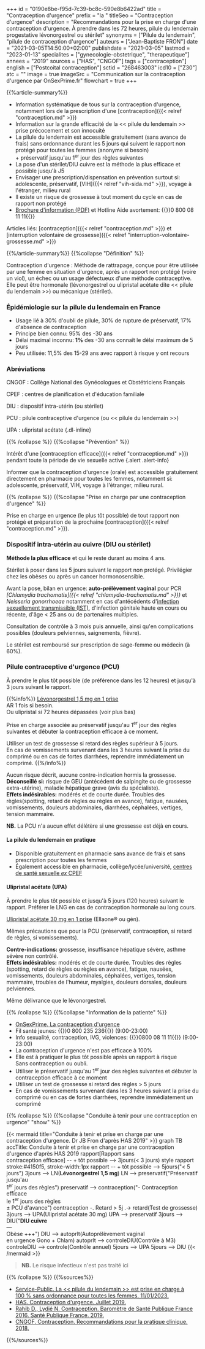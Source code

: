 +++
id = "0190e8be-f95d-7c39-bc8c-590e8b6422ad"
title = "Contraception d'urgence"
prefix = "la "
titleSeo = "Contraception d'urgence"
description = "Recommandations pour la prise en charge d'une contraception d'urgence. À prendre dans les 72 heures, pilule du lendemain progestative lévonorgestrel ou stérilet"
synonyms = ["Pilule du lendemain", "pilule de contraception d'urgence"]
auteurs = ["Jean-Baptiste FRON"]
date = "2021-03-05T14:50:00+02:00"
publishdate = "2021-03-05"
lastmod = "2023-01-13"
specialites = ["gynecologie-obstetrique", "therapeutique"]
annees = "2019"
sources = ["HAS", "CNGOF"]
tags = ["contraception"]
english = ["Postcoital contraception"]
sctid = "268463003"
icd10 = ["Z30"]
atc = ""
image = true
imageSrc = "Communication sur la contraception d'urgence par OnSexPrime.fr"
flowchart = true
+++

{{%article-summary%}}

- Information systématique de tous sur la contraception d'urgence, notamment lors de la prescription d'une [contraception]({{< relref "contraception.md" >}})
- Information sur la grande efficacité de la << pilule du lendemain >> prise précocement et son innocuité
- La pilule du lendemain est accessible gratuitement (sans avance de frais) sans ordonnance durant les 5 jours qui suivent le rapport non protégé pour toutes les femmes (anonyme si besoin)  
  \+ préservatif jusqu'au 1<sup>er</sup> jour des règles suivantes
- La pose d'un stérilet/DIU cuivre est la méthode la plus efficace et possible jusqu'à J5
- Envisager une prescription/dispensation en prévention surtout si: adolescente, préservatif, [VIH]({{< relref "vih-sida.md" >}}), voyage à l'étranger, milieu rural
- Il existe un risque de grossesse à tout moment du cycle en cas de rapport non protégé
- [Brochure d'information (PDF)](https://www.ameli.fr/sites/default/files/Documents/Contraception-urgence-Metro.PDF) et Hotline Aide avortement: {{<phone>}}0 800 08 11 11{{</phone>}}

Articles liés: [contraception]({{< relref "contraception.md" >}}) et [interruption volontaire de grossesse]({{< relref "interruption-volontaire-grossesse.md" >}})

{{%/article-summary%}}
{{%collapse "Définition" %}}

Contraception d'urgence
: Méthode de rattrapage, conçue pour être utilisée par une femme en situation d'urgence, après un rapport non protégé (voire un viol), un échec ou un usage défectueux d'une méthode contraceptive.  
Elle peut être hormonale (lévonorgestrel ou ulipristal acétate dite << pilule du lendemain >>) ou mécanique (stérilet).

### Épidémiologie sur la pilule du lendemain en France

- Usage lié à 30% d'oubli de pilule, 30% de rupture de préservatif, 17% d'absence de contraception
- Principe bien connu: 95% des -30 ans
- Délai maximal inconnu: **1%** des -30 ans connaît le délai maximum de 5 jours
- Peu utilisée: 11,5% des 15-29 ans avec rapport à risque y ont recours

### Abréviations

CNGOF
: Collège National des Gynécologues et Obstétriciens Français

CPEF
: centres de planification et d'éducation familiale

DIU
: dispositif intra-utérin (ou stérilet)

PCU
: pilule contraceptive d'urgence (ou << pilule du lendemain >>)

UPA
: ulipristal acétate
{.dl-inline}

{{% /collapse %}}
{{%collapse "Prévention" %}}

Intérêt d'une [contraception efficace]({{< relref "contraception.md" >}}) pendant toute la période de vie sexuelle active
{.alert .alert-info}

Informer que la contraception d'urgence (orale) est accessible gratuitement directement en pharmacie pour toutes les femmes, notamment si: adolescente, préservatif, VIH, voyage à l'étranger, milieu rural.

{{% /collapse %}}
{{%collapse "Prise en charge par une contraception d'urgence" %}}

Prise en charge en urgence (le plus tôt possible) de tout rapport non protégé et préparation de la prochaine [contraception]({{< relref "contraception.md" >}}).

### Dispositif intra-utérin au cuivre (DIU ou stérilet)

**Méthode la plus efficace** et qui le reste durant au moins 4 ans.

Stérilet à poser dans les 5 jours suivant le rapport non protégé. Privilégier chez les obèses ou après un cancer hormonosensible.

Avant la pose, bilan en urgence: **auto-prélèvement vaginal** pour PCR *[Chlamydia trachomatis]({{< relref "chlamydia-trachomatis.md" >}})* et *Neisseria gonorrhoeae* notamment en cas d'antécédents d'[infection sexuellement transmissible (IST)](/tags/ist/), d'infection génitale haute en cours ou récente, d'âge < 25 ans ou de partenaires multiples.

Consultation de contrôle à 3 mois puis annuelle, ainsi qu'en complications possibles (douleurs pelviennes, saignements, fièvre).

Le stérilet est remboursé sur prescription de sage-femme ou médecin (à 60%).

### Pilule contraceptive d'urgence (PCU)

À prendre le plus tôt possible (de préférence dans les 12 heures) et jusqu'à 3 jours suivant le rapport.

{{%info%}}
[Lévonorgestrel 1,5 mg en 1 prise](https://base-donnees-publique.medicaments.gouv.fr/affichageDoc.php?specid=66791234&typedoc=R)  
AR 1 fois si besoin.  
Ou ulipristal si 72 heures dépassées (voir plus bas)

Prise en charge associée au préservatif jusqu'au 1<sup>er</sup> jour des règles suivantes et débuter la contraception efficace à ce moment.

Utiliser un test de grossesse si retard des règles supérieur à 5 jours.  
En cas de vomissements survenant dans les 3 heures suivant la prise du comprimé ou en cas de fortes diarrhées, reprendre immédiatement un comprimé.
{{%/info%}}

Aucun risque décrit, aucune contre-indication hormis la grossesse.  
**Déconseillé si:** risque de GEU (antécédent de salpingite ou de grossesse extra-utérine), maladie hépatique grave (avis du spécialiste).  
**Effets indésirables:** modérés et de courte  durée. Troubles des règles(spotting, retard de règles ou règles en avance), fatigue, nausées, vomissements, douleurs abdominales, diarrhées, céphalées, vertiges, tension mammaire.

**NB.** La PCU n'a aucun effet délétère si une grossesse est déjà en cours.

#### La pilule du lendemain en pratique

- Disponible gratuitement en pharmacie sans avance de frais et sans prescription pour toutes les femmes
- Également accessible en pharmacie, collège/lycée/université, [centres de santé sexuelle *ex* CPEF](https://ivg.gouv.fr/les-centres-de-sante-sexuelle.html)

#### Ulipristal acétate (UPA)

À prendre le plus tôt possible et jusqu'à 5 jours (120 heures) suivant le rapport. Préférer le LNG en cas de contraception hormonale au long cours.

[Ulipristal acétate 30 mg en 1 prise](https://base-donnees-publique.medicaments.gouv.fr/affichageDoc.php?specid=62621512&typedoc=R) (Ellaone® ou gén).

Mêmes précautions que pour la PCU (préservatif, contraception, si retard de règles, si vomissements).

**Contre-indications:** grossesse, insuffisance hépatique sévère, asthme sévère non contrôlé.  
**Effets indésirables:** modérés et de courte durée. Troubles des règles (spotting, retard de règles ou règles en avance), fatigue, nausées, vomissements, douleurs abdominales, céphalées, vertiges, tension mammaire, troubles de l'humeur, myalgies, douleurs dorsales, douleurs pelviennes.

Même délivrance que le lévonorgestrel.

{{% /collapse %}}
{{%collapse "Information de la patiente" %}}

- [OnSexPrime. La contraception d'urgence](https://www.onsexprime.fr/Sexe-sante/Que-faire-en-cas-d-urgence/La-contraception-d-urgence)
- Fil santé jeunes: {{<phone>}}0 800 235 236{{</phone>}} (9:00-23:00)
- Info sexualité, contraception, IVG, violences: {{<phone>}}0800 08 11 11{{</phone>}} (9:00-23:00)
- La contraception d'urgence n'est pas efficace à 100%
- Elle est à pratiquer le plus tôt possible après un rapport à risque  
  Sans contraception ou oubli.
- Utiliser le préservatif jusqu'au 1<sup>er</sup> jour des règles suivantes et débuter la contraception efficace à ce moment
- Utiliser un test de grossesse si retard des règles > 5 jours
- En cas de vomissements survenant dans les 3 heures suivant la prise du comprimé ou en cas de fortes diarrhées, reprendre immédiatement un comprimé

{{% /collapse %}}
{{%collapse "Conduite à tenir pour une contraception en urgence" "show" %}}

{{< mermaid title="Conduite à tenir et prise en charge par une contraception d'urgence. Dr JB Fron d'après HAS 2019" >}}
graph TB
accTitle: Conduite à tenir et prise en charge par une contraception d'urgence d'après HAS 2019
  rapport[Rapport sans<br>contraception efficace] -- + tôt possible --> 3jours(&lt; 3 jours)
  style rapport stroke:#4150f5, stroke-width:1px
  rapport -- + tôt possible --> 5jours("&lt; 5 jours")
    3jours --> LN(<b>Lévonorgestrel 1,5 mg</b>)
      LN --> preservatif("Préservatif jusqu'au<br>1<sup>er</sup> jours des règles")
        preservatif --> contraception("- Contraception efficace<br>le 1<sup>er</sup> jours des règles<br>&#177; PCU d'avance")
          contraception -. Retard &gt; 5j .-> retard(Test de grossesse)
    3jours --> UPA(Ulipristal acétate 30 mg)
      UPA --> preservatif
    3jours --> DIU("<b>DIU cuivre</b><br>—<br>Obèse +++")
     DIU --> autoprlt(Autoprélèvement vaginal<br>en urgence Gono + Chlam)
       autoprlt --> controleDIU(Contrôle à M3)
         controleDIU --> controle(Contrôle annuel)
    5jours --> UPA
    5jours --> DIU
{{< /mermaid >}}

> **NB.** Le risque infectieux n'est pas traité ici

{{% /collapse %}}
{{%sources%}}

- [Service-Public. La << pilule du lendemain >> est prise en charge à 100 % sans ordonnance pour toutes les femmes. 11/01/2023.](https://www.service-public.fr/particuliers/actualites/A16291)
- [HAS. Contraception d'urgence. Juillet 2019.](https://www.has-sante.fr/jcms/c_1754842/fr/contraception-d-urgence)
- [Rahib D., Lydié N. Contraception. Baromètre de Santé Publique France 2016. Santé Publique France. 2019.](https://www.santepubliquefrance.fr/determinants-de-sante/sante-sexuelle/documents/rapport-synthese/barometre-de-sante-publique-france-2016.-contraception.-la-contraception-d-urgence-des-delais-de-prise-toujours-sous-estimes)
- [CNGOF. Contraception. Recommandations pour la pratique clinique. 2018.](https://cngof.fr/rpc/?x72671)

{{%/sources%}}
